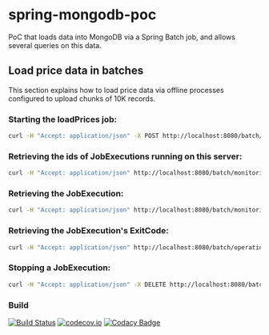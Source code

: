 # spring-mongodb-poc

PoC that loads data into MongoDB via a Spring Batch job, and allows several queries on this data.

## Load price data in batches

This section explains how to load price data via offline processes configured to upload chunks of 10K records.

### Starting the loadPrices job:

```bash
curl -H "Accept: application/json" -X POST http://localhost:8080/batch/operations/jobs/loadPrices -d "jobParameters=dataFile=sample-data-2.csv"
```

### Retrieving the ids of JobExecutions running on this server:

```bash
curl -H "Accept: application/json" http://localhost:8080/batch/monitoring/jobs/runningexecutions
```

### Retrieving the JobExecution:

```bash
curl -H "Accept: application/json" http://localhost:8080/batch/monitoring/jobs/executions/{executionId}
```

### Retrieving the JobExecution's ExitCode:

```bash
curl -H "Accept: application/json" http://localhost:8080/batch/operations/jobs/executions/{executionId}
```

### Stopping a JobExecution:

```bash
curl -H "Accept: application/json" -X DELETE http://localhost:8080/batch/operations/jobs/executions/{executionId}
```

### Build

[![Build Status](https://secure.travis-ci.org/armandorvila/spring-mongodb-poc.png)](http://travis-ci.org/armandorvila/spring-mongodb-poc) [![codecov.io](https://codecov.io/github/armandorvila/spring-mongodb-poc/coverage.svg)](https://codecov.io/github/armandorvila/spring-mongodb-poc) [![Codacy Badge](https://api.codacy.com/project/badge/Grade/62c434b415f444e48bbed29f83b57a1f)](https://www.codacy.com/app/armandorvila/spring-mongodb-poc?utm_source=github.com&utm_medium=referral&utm_content=armandorvila/spring-mongodb-poc&utm_campaign=Badge_Grade)
